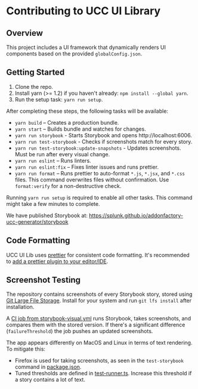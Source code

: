 # Contributing to UCC UI Library

## Overview

This project includes a UI framework that dynamically renders UI components based on the provided `globalConfig.json`.

## Getting Started

1. Clone the repo.
2. Install yarn (>= 1.2) if you haven't already: `npm install --global yarn`.
3. Run the setup task: `yarn run setup`.

After completing these steps, the following tasks will be available:

* `yarn build` – Creates a production bundle.
* `yarn start` – Builds bundle and watches for changes.
* `yarn run storybook` - Starts Storybook and opens http://localhost:6006.
* `yarn run test-storybook` - Checks if screenshots match for every story.
* `yarn run test-storybook:update-snapshots` - Updates screenshots. Must be run after every visual change.
* `yarn run eslint` – Runs linters.
* `yarn run eslint:fix` – Fixes linter issues and runs prettier.
* `yarn run format` – Runs prettier to auto-format `*.js`, `*.jsx`, and `*.css` files. This command overwrites files without confirmation. Use `format:verify` for a non-destructive check.

Running `yarn run setup` is required to enable all other tasks. This command might take a few minutes to complete.

We have published Storybook at: https://splunk.github.io/addonfactory-ucc-generator/storybook

## Code Formatting

UCC UI Lib uses [prettier](https://github.com/prettier/prettier) for consistent code formatting. It's recommended to [add a prettier plugin to your editor/IDE](https://github.com/prettier/prettier#editor-integration).

## Screenshot Testing

The repository contains screenshots of every Storybook story, stored using [Git Large File Storage](https://git-lfs.com/). Install for your system and run `git lfs install` after installation.

A [CI job from storybook-visual.yml](../.github/workflows/storybook-visual.yml) runs Storybook, takes screenshots, and compares them with the stored version. If there's a significant difference (`failureThreshold`) the job pushes an updated screenshots.

The app appears differently on MacOS and Linux in terms of text rendering. To mitigate this:
- Firefox is used for taking screenshots, as seen in the `test-storybook` command in [package.json](./package.json).
- Tuned thresholds are defined in [test-runner.ts](.storybook/test-runner.ts). Increase this threshold if a story contains a lot of text.
